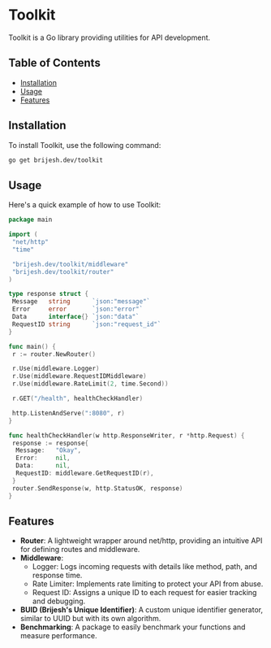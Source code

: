 # Toolkit

Toolkit is a Go library providing utilities for API development.

## Table of Contents

- [Installation](#installation)
- [Usage](#usage)
- [Features](#features)

## Installation

To install Toolkit, use the following command:

```bash
go get brijesh.dev/toolkit
```

## Usage

Here's a quick example of how to use Toolkit:

```go
package main

import (
 "net/http"
 "time"

 "brijesh.dev/toolkit/middleware"
 "brijesh.dev/toolkit/router"
)

type response struct {
 Message   string      `json:"message"`
 Error     error       `json:"error"`
 Data      interface{} `json:"data"`
 RequestID string      `json:"request_id"`
}

func main() {
 r := router.NewRouter()

 r.Use(middleware.Logger)
 r.Use(middleware.RequestIDMiddleware)
 r.Use(middleware.RateLimit(2, time.Second))

 r.GET("/health", healthCheckHandler)

 http.ListenAndServe(":8080", r)
}

func healthCheckHandler(w http.ResponseWriter, r *http.Request) {
 response := response{
  Message:   "Okay",
  Error:     nil,
  Data:      nil,
  RequestID: middleware.GetRequestID(r),
 }
 router.SendResponse(w, http.StatusOK, response)
}
```

## Features

- **Router**: A lightweight wrapper around net/http, providing an intuitive API for defining routes and middleware.
- **Middleware**:
  - Logger: Logs incoming requests with details like method, path, and response time.
  - Rate Limiter: Implements rate limiting to protect your API from abuse.
  - Request ID: Assigns a unique ID to each request for easier tracking and debugging.
- **BUID (Brijesh's Unique Identifier)**: A custom unique identifier generator, similar to UUID but with its own algorithm.
- **Benchmarking**: A package to easily benchmark your functions and measure performance.
